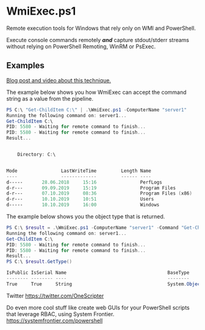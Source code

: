 # WmiExec.ps1
Remote execution tools for Windows that rely only on WMI and PowerShell.

Execute console commands remotely ***and*** capture stdout/stderr streams without relying on PowerShell Remoting, WinRM or PsExec.

## Examples


[Blog post and video about this technique.](https://systemfrontier.com/blog/running-remote-commands-and-actually-getting-the-output-using-only-wmi/)

The example below shows you how WmiExec can accept the command string as a value from the pipeline.

```powershell
PS C:\ "Get-ChildItem C:\" | .\WmiExec.ps1 -ComputerName "server1"
Running the following command on: server1...
Get-ChildItem C:\
PID: 5580 - Waiting for remote command to finish...
PID: 5580 - Waiting for remote command to finish...
Result...


    Directory: C:\


Mode                LastWriteTime         Length Name
----                -------------         ------ ----
d-----       28.06.2018     15:16                PerfLogs
d-r---       09.09.2019     15:19                Program Files
d-r---       07.10.2019     08:36                Program Files (x86)
d-r---       10.10.2019     10:51                Users
d-----       10.10.2019     16:00                Windows
```

The example below shows you the object type that is returned.

```powershell
PS C:\ $result = .\WmiExec.ps1 -ComputerName "server1" -Command "Get-ChildItem C:\"
Running the following command on: server1...
Get-ChildItem C:\
PID: 5580 - Waiting for remote command to finish...
PID: 5580 - Waiting for remote command to finish...
Result...
PS C:\ $result.GetType()

IsPublic IsSerial Name                                     BaseType
-------- -------- ----                                     --------
True     True     String                                   System.Object
```

Twitter
https://twitter.com/OneScripter

Do even more cool stuff like create web GUIs for your PowerShell scripts that leverage RBAC, using System Frontier.
https://systemfrontier.com/powershell
